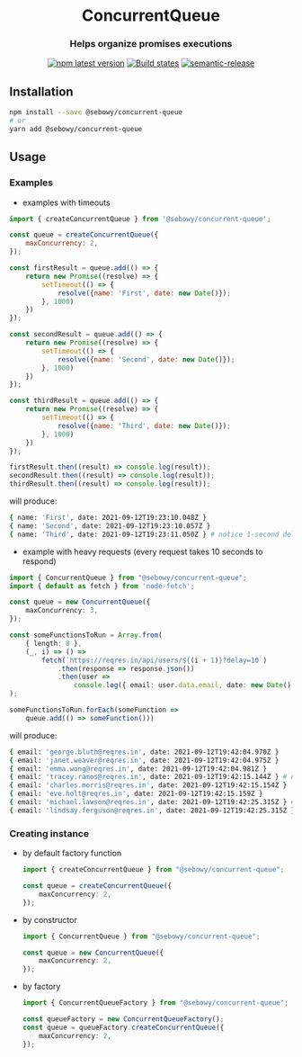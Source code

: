 <h1 align="center" style="border-bottom: none;">ConcurrentQueue</h1>
<h3 align="center">Helps organize promises executions</h3>
<p align="center">
  <a href="https://www.npmjs.com/package/@sebowy/concurrent-queue"><img alt="npm latest version" src="https://img.shields.io/npm/v/@sebowy/concurrent-queue/latest.svg"></a>
  <a href="https://github.com/sebastianowy/concurrent-queue/actions?query=workflow%3ATest+branch%3Amain"><img alt="Build states" src="https://github.com/sebastianowy/concurrent-queue/workflows/Test/badge.svg"></a>
  <a href="https://github.com/semantic-release/semantic-release"><img alt="semantic-release" src="https://img.shields.io/badge/%20%20%F0%9F%93%A6%F0%9F%9A%80-semantic--release-e10079.svg"></a>
</p>

## Installation

```bash
npm install --save @sebowy/concurrent-queue
# or
yarn add @sebowy/concurrent-queue
```

## Usage

### Examples

- examples with timeouts

```js
import { createConcurrentQueue } from '@sebowy/concurrent-queue';

const queue = createConcurrentQueue({
    maxConcurrency: 2,
});

const firstResult = queue.add(() => {
    return new Promise((resolve) => {
        setTimeout(() => {
            resolve({name: 'First', date: new Date()});
        }, 1000)
    })
});

const secondResult = queue.add(() => {
    return new Promise((resolve) => {
        setTimeout(() => {
            resolve({name: 'Second', date: new Date()});
        }, 1000)
    })
});

const thirdResult = queue.add(() => {
    return new Promise((resolve) => {
        setTimeout(() => {
            resolve({name: 'Third', date: new Date()});
        }, 1000)
    })
});

firstResult.then((result) => console.log(result));
secondResult.then((result) => console.log(result));
thirdResult.then((result) => console.log(result));
```

will produce:

```bash
{ name: 'First', date: 2021-09-12T19:23:10.048Z }
{ name: 'Second', date: 2021-09-12T19:23:10.057Z }
{ name: 'Third', date: 2021-09-12T19:23:11.050Z } # notice 1-second delay, third task was waiting for first and second tasks to resolve
```

- example with heavy requests (every request takes 10 seconds to respond)

```ts
import { ConcurrentQueue } from "@sebowy/concurrent-queue";
import { default as fetch } from 'node-fetch';

const queue = new ConcurrentQueue({
    maxConcurrency: 3,
});

const someFunctionsToRun = Array.from(
    { length: 8 },
    (_, i) => () =>
        fetch(`https://reqres.in/api/users/${(i + 1)}?delay=10`)
            .then(response => response.json())
            .then(user =>
                console.log({ email: user.data.email, date: new Date() })),
);

someFunctionsToRun.forEach(someFunction => 
    queue.add(() => someFunction()))
```

will produce:

```bash
{ email: 'george.bluth@reqres.in', date: 2021-09-12T19:42:04.970Z }
{ email: 'janet.weaver@reqres.in', date: 2021-09-12T19:42:04.975Z }
{ email: 'emma.wong@reqres.in', date: 2021-09-12T19:42:04.981Z }
{ email: 'tracey.ramos@reqres.in', date: 2021-09-12T19:42:15.144Z } # notice 10-second delay after every 3 tasks
{ email: 'charles.morris@reqres.in', date: 2021-09-12T19:42:15.154Z }
{ email: 'eve.holt@reqres.in', date: 2021-09-12T19:42:15.159Z }
{ email: 'michael.lawson@reqres.in', date: 2021-09-12T19:42:25.315Z } # another 10-second delay
{ email: 'lindsay.ferguson@reqres.in', date: 2021-09-12T19:42:25.315Z }
```
### Creating instance

- by default factory function

    ```ts
    import { createConcurrentQueue } from "@sebowy/concurrent-queue";

    const queue = createConcurrentQueue({
        maxConcurrency: 2,
    });
    ```

- by constructor

    ```ts
    import { ConcurrentQueue } from "@sebowy/concurrent-queue";

    const queue = new ConcurrentQueue({
        maxConcurrency: 2,
    });
    ```

- by factory

    ```ts
    import { ConcurrentQueueFactory } from "@sebowy/concurrent-queue";

    const queueFactory = new ConcurrentQueueFactory();
    const queue = queueFactory.createConcurrentQueue({
        maxConcurrency: 2,
    });
    ```
